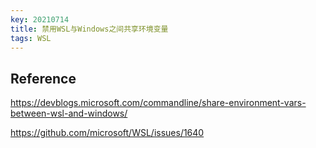 ```yaml
---
key: 20210714
title: 禁用WSL与Windows之间共享环境变量
tags: WSL
---
```



## Reference

https://devblogs.microsoft.com/commandline/share-environment-vars-between-wsl-and-windows/

https://github.com/microsoft/WSL/issues/1640
